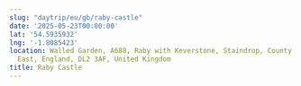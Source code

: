 ```yaml
---
slug: "daytrip/eu/gb/raby-castle"
date: '2025-05-23T00:00:00'
lat: '54.5935932'
lng: '-1.8085423'
location: Walled Garden, A688, Raby with Keverstone, Staindrop, County Durham, North
  East, England, DL2 3AF, United Kingdom
title: Raby Castle
---
```




